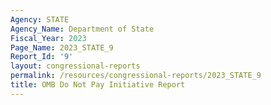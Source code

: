 ```yaml
---
Agency: STATE
Agency_Name: Department of State
Fiscal_Year: 2023
Page_Name: 2023_STATE_9
Report_Id: '9'
layout: congressional-reports
permalink: /resources/congressional-reports/2023_STATE_9
title: OMB Do Not Pay Initiative Report
---
```

